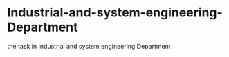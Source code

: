 # Industrial-and-system-engineering-Department
the task in Industrial and system engineering Department
